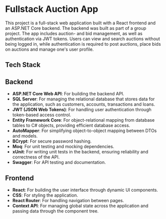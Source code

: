 # Fullstack Auction App

This project is a full-stack web application built with a React frontend and an ASP.NET Core backend. The backend was built as part of a group project. The app includes auction- and bid management, as well as authentication via JWT tokens. Users can view and search auctions without being logged in, while authentication is required to post auctions, place bids on auctions and manage one's user profile.

## Tech Stack

## Backend

- **ASP.NET Core Web API**: For building the backend API.
- **SQL Server**: For managing the relational database that stores data for the application, such as customers, accounts, transactions and loans.
- **JWT (JSON Web Tokens)**: For handling user authentication through token-based access control.
- **Entity Framework Core**: For object-relational mapping from database tables to C# objects, providing efficient database access.
- **AutoMapper**: For simplifying object-to-object mapping between DTOs and models.
- **BCrypt**: For secure password hashing.
- **Moq**: For unit testing and mocking dependencies.
- **xUnit**: For writing unit tests in the backend, ensuring reliability and correctness of the API.
- **Swagger**: For API testing and documentation.

## Frontend

- **React**: For building the user interface through dynamic UI components.
- **CSS**: For styling the application.
- **React Router**: For handling navigation between pages.
- **Context API**: For managing global state across the application and passing data through the component tree.
